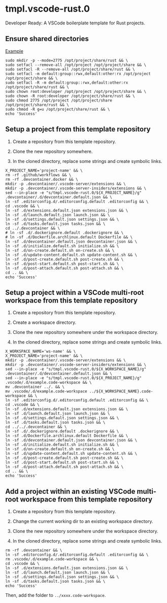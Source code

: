 tmpl.vscode-rust.0
==========================

Developer Ready: A VSCode boilerplate template for Rust projects.

## Ensure shared directories

<u>Example</u>

```
sudo mkdir -p --mode=2775 /opt/project/share/rust && \
sudo setfacl --remove-all /opt/project /opt/project/share && \
sudo setfacl -R --remove-all /opt/project/share/rust && \
sudo setfacl -m default:group::rwx,default:other:rx /opt/project /opt/project/share && \
sudo setfacl -R -m default:group::rwx,default:other:rx /opt/project/share/rust && \
sudo chown root:developer /opt/project /opt/project/share && \
sudo chown -R root:developer /opt/project/share/rust && \
sudo chmod 2775 /opt/project /opt/project/share /opt/project/share/rust && \
sudo chmod -R g=u /opt/project/share/rust && \
echo 'Success'
```

## Setup a project from this template repository

1. Create a repository from this template repository.

2. Clone the new repository somewhere.

3. In the cloned directory, replace some strings and create symbolic links.

```
X_PROJECT_NAME='project-name' && \
rm -rf .github/workflows && \
rm -rf .devcontainer.docker && \
mkdir -p .devcontainer/.vscode-server/extensions && \
mkdir -p .devcontainer/.vscode-server-insiders/extensions && \
sed --in-place -e "s/tmpl.vscode-rust.0/${X_PROJECT_NAME}/g" .devcontainer/.d/devcontainer.default.json && \
ln -sf .editorconfig.d/.editorconfig.default .editorconfig && \
cd .vscode && \
ln -sf .d/extensions.default.json extensions.json && \
ln -sf .d/launch.default.json launch.json && \
ln -sf .d/settings.default.json settings.json && \
ln -sf .d/tasks.default.json tasks.json && \
cd ../.devcontainer && \
# ln -sf .d/.dockerignore.default .dockerignore && \
# ln -sf .d/Dockerfile.archlinux.default Dockerfile && \
ln -sf .d/devcontainer.default.json devcontainer.json && \
ln -sf .d/initialize.default.sh initialize.sh && \
ln -sf .d/on-create.default.sh on-create.sh && \
ln -sf .d/update-content.default.sh update-content.sh && \
ln -sf .d/post-create.default.sh post-create.sh && \
ln -sf .d/post-start.default.sh post-start.sh && \
ln -sf .d/post-attach.default.sh post-attach.sh && \
cd .. && \
echo 'Success'
```

## Setup a project within a VSCode multi-root workspace from this template repository

1. Create a repository from this template repository.

2. Create a workspace directory.

3. Clone the new repository somewhere under the workspace directory.

4. In the cloned directory, replace some strings and create symbolic links.

```
X_WORKSPACE_NAME='ws-name' && \
X_PROJECT_NAME='project-name' && \
mkdir -p .devcontainer/.vscode-server/extensions && \
mkdir -p .devcontainer/.vscode-server-insiders/extensions && \
sed --in-place -e "s/tmpl.vscode-rust.0/${X_WORKSPACE_NAME}/g" .devcontainer/.d/devcontainer.default.json && \
sed --in-place -e "s/tmpl.vscode-rust.0/${X_PROJECT_NAME}/g" .vscode/.d/example.code-workspace && \
mv .devcontainer ../. && \
mv .vscode/.d/example.code-workspace ../${X_WORKSPACE_NAME}.code-workspace && \
ln -sf .editorconfig.d/.editorconfig.default .editorconfig && \
cd .vscode && \
ln -sf .d/extensions.default.json extensions.json && \
ln -sf .d/launch.default.json launch.json && \
ln -sf .d/settings.default.json settings.json && \
ln -sf .d/tasks.default.json tasks.json && \
cd ../../.devcontainer && \
ln -sf .d/.dockerignore.default .dockerignore && \
ln -sf .d/Dockerfile.archlinux.default Dockerfile && \
ln -sf .d/devcontainer.default.json devcontainer.json && \
ln -sf .d/initialize.default.sh initialize.sh && \
ln -sf .d/on-create.default.sh on-create.sh && \
ln -sf .d/update-content.default.sh update-content.sh && \
ln -sf .d/post-create.default.sh post-create.sh && \
ln -sf .d/post-start.default.sh post-start.sh && \
ln -sf .d/post-attach.default.sh post-attach.sh && \
cd .. && \
echo 'Success'
```

## Add a project within an existing VSCode multi-root workspace from this template repository

1. Create a repository from this template repository.

2. Change the current working dir to an existing workspace directory.

3. Clone the new repository somewhere under the workspace directory.

4. In the cloned directory, replace some strings and create symbolic links.

```
rm -rf .devcontainer && \
ln -sf .editorconfig.d/.editorconfig.default .editorconfig && \
rm .vscode/.d/example.code-workspace && \
cd .vscode && \
ln -sf .d/extensions.default.json extensions.json && \
ln -sf .d/launch.default.json launch.json && \
ln -sf .d/settings.default.json settings.json && \
ln -sf .d/tasks.default.json tasks.json && \
echo 'Success'
```

Then, add the folder to `../xxxx.code-workspace`.
